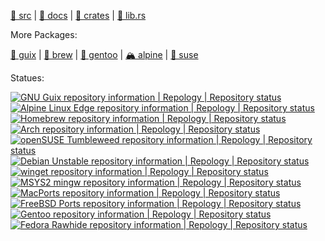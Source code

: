 [src/gh]: https://github.com/sharkdp/fd.git "(Apache-2.0, MIT) (Languages: Rust 94.5%, Shell 5.0%, Makefile 0.5%) sharkdp/fd: A simple, fast and user-friendly alternative to 'find'"
[pkg/crates.io]: https://crates.io/crates/fd-find "cargo install fd-find"
[pkg/lib.rs]: https://lib.rs/crates/fd-find "(~9–42MB, ~726K SLoC)"
[docs/docs.rs]: https://docs.rs/crate/fd-find "fd is a simple, fast and user-friendly alternative to find."

[🦪 src][src/gh] | [🐚 docs][docs/docs.rs] | [🐣 crates][pkg/crates.io] | [👻 lib.rs][pkg/lib.rs]

[pkg/guix]: https://packages.guix.gnu.org/packages/fd ":: guix install fd"
[pkg/brew]: https://formulae.brew.sh/formula/fd ":: brew install fd"
[pkg/ebuild]: https://packages.gentoo.org/packages/sys-apps/fd ":: emerge -av fd"
[pkg/suse]: https://software.opensuse.org/package/fd ":: zypper in fd"
[pkg/alpine]: https://pkgs.alpinelinux.org/packages?name=fd ":: apk add fd"
[pkg/alpine.riscv64]: https://pkgs.alpinelinux.org/package/edge/community/riscv64/fd
[pkg/alpine.aarch64]: https://pkgs.alpinelinux.org/package/edge/community/aarch64/fd
[pkg/alpine.amd64]: https://pkgs.alpinelinux.org/package/edge/community/x86_64/fd

More Packages: 

[🐚 guix][pkg/guix] | [🍺 brew][pkg/brew] | [🍈 gentoo][pkg/ebuild] | [🏔 alpine][pkg/alpine] | [🐊 suse][pkg/suse]

Statues: 

[![GNU Guix repository information | Repology | Repository status](https://repology.org/badge/repository-big/gnuguix.svg)](https://repology.org/repository/gnuguix "guix install fd")
[![Alpine Linux Edge repository information | Repology | Repository status](https://repology.org/badge/repository-big/alpine_edge.svg)](https://repology.org/repository/alpine_edge "apk add fd")
[![Homebrew repository information | Repology | Repository status](https://repology.org/badge/repository-big/homebrew.svg)](https://repology.org/repository/homebrew "brew install fd")
[![Arch repository information | Repology | Repository status](https://repology.org/badge/repository-big/arch.svg)](https://repology.org/repository/arch "pacman -S fd")
[![openSUSE Tumbleweed repository information | Repology | Repository status](https://repology.org/badge/repository-big/opensuse_tumbleweed.svg)](https://repology.org/repository/opensuse_tumbleweed "zypper in fd")
[![Debian Unstable repository information | Repology | Repository status](https://repology.org/badge/repository-big/debian_unstable.svg)](https://repology.org/repository/debian_unstable "sudo apt-get install fd-find")
[![winget repository information | Repology | Repository status](https://repology.org/badge/repository-big/winget.svg)](https://repology.org/repository/winget "winget install sharkdp.fd")
[![MSYS2 mingw repository information | Repology | Repository status](https://repology.org/badge/repository-big/msys2_mingw.svg)](https://repology.org/repository/msys2_mingw "pacman -S mingw-w64-x86_64-fd")
[![MacPorts repository information | Repology | Repository status](https://repology.org/badge/repository-big/macports.svg)](https://repology.org/repository/macports "sudo port install fd")
[![FreeBSD Ports repository information | Repology | Repository status](https://repology.org/badge/repository-big/freebsd.svg)](https://repology.org/repository/freebsd "pkg install fd-find")
[![Gentoo repository information | Repology | Repository status](https://repology.org/badge/repository-big/gentoo.svg)](https://repology.org/repository/gentoo "emerge -av fd")
[![Fedora Rawhide repository information | Repology | Repository status](https://repology.org/badge/repository-big/fedora_rawhide.svg)](https://repology.org/repository/fedora_rawhide "dnf install fd-find")

